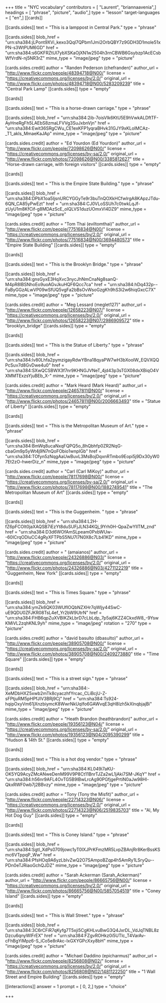 +++
title = "NYC vocabulary"
contributors = [ "Laurent", "briannaavenia",]
headings = [ "phrase", "picture", "audio",]
type = "lesson"
target-languages = [ "en",]
[[cards]]

[[cards.sides]]
text = "This is a lamppost in Central Park."
type = "phrase"

[[cards.sides]]
blob_href = "urn:sha384:jLPont9XVi_kexo3QqI7QPbm1Jmi2OrbQBY7z9GDH3D1mole51xPN-s3WtPUM6GD"
href = "urn:sha384:s6GKFRZtUI7ybXSKaOjXN1w2504h3rnCBWB6Gsybzp1AcECsbWfVrdN-nj5NR3rZ"
mime_type = "image/jpeg"
type = "picture"

[cards.sides.credit]
author = "Randen Pederson (chefranden)"
author_url = "http://www.flickr.com/people/48394718@N00/"
license = "https://creativecommons.org/licenses/by/2.0/"
original_url = "http://www.flickr.com/photos/48394718@N00/5283209239"
title = "Central Park Lamp"
[[cards.sides]]
type = "empty"

[[cards]]

[[cards.sides]]
text = "This is a horse-drawn carriage."
type = "phrase"

[[cards.sides]]
blob_href = "urn:sha384:2ib-7oisVIk6KtU5E9hVwkALDftTF-AyHneRgFh5LAEbS8zmaLFVVg3SuJxbnVjn"
href = "urn:sha384:Ewit36SRgCWu_CE1exKFP1yqraBHvk31GJY9xKLoIMCAz-_T1_akls_MmaeKaJAp"
mime_type = "image/jpeg"
type = "picture"

[cards.sides.credit]
author = "Ed Yourdon (Ed Yourdon)"
author_url = "http://www.flickr.com/people/72098626@N00/"
license = "https://creativecommons.org/licenses/by-sa/2.0/"
original_url = "http://www.flickr.com/photos/72098626@N00/3385812627"
title = "Horse-drawn carriage, with foreign visitors"
[[cards.sides]]
type = "empty"

[[cards]]

[[cards.sides]]
text = "This is the Empire State Building."
type = "phrase"

[[cards.sides]]
blob_href = "urn:sha384:DPbX1oa5IjsnURCYGGyTe9r3buTnQOXkHCfwlrgA8KApzJTdu-6QN_CA85yPwEzt"
href = "urn:sha384:CJ0VLoSSUh7c0twkLqJf-zUyU1m8KfCif-g8MDAzScE_olQLVS1duzUOmxVl4DZ9"
mime_type = "image/jpeg"
type = "picture"

[cards.sides.credit]
author = "Tom Thai (eviltomthai)"
author_url = "http://www.flickr.com/people/77516834@N00/"
license = "https://creativecommons.org/licenses/by/2.0/"
original_url = "http://www.flickr.com/photos/77516834@N00/3694480573"
title = "Empire State Building"
[[cards.sides]]
type = "empty"

[[cards]]

[[cards.sides]]
text = "This is the Brooklyn Bridge."
type = "phrase"

[[cards.sides]]
blob_href = "urn:sha384:gnsGyxE3HqXvc3nycJhNmCnaNg8sanQ-M4pR8lBSNhoEo9uoAGvJkuHQF6Qcc7ca"
href = "urn:sha384:hDq432p--FaByGGzALwVP09wSfUQ5vgFa2bBsOvWsoGzgKh9hS3i2w6hiqGxcC7X"
mime_type = "image/jpeg"
type = "picture"

[cards.sides.credit]
author = "Meg Lessard (meglet127)"
author_url = "http://www.flickr.com/people/12658223@N07/"
license = "https://creativecommons.org/licenses/by/2.0/"
original_url = "http://www.flickr.com/photos/12658223@N07/2986909572"
title = "brooklyn_bridge"
[[cards.sides]]
type = "empty"

[[cards]]

[[cards.sides]]
text = "This is the Statue of Liberty."
type = "phrase"

[[cards.sides]]
blob_href = "urn:sha384:lv80Lhfa2pymzigayRdwYBna18qyaPW7wH3bXooIW_EQVXQQPcSuv7d8GvDwe4u0"
href = "urn:sha384:SXwQCSBWX3f7nr9KHNGJVNeT_4jd43p3sTGX08dxXBiqO4VXMMTExzsYjuBEb_X-"
mime_type = "image/jpeg"
type = "picture"

[cards.sides.credit]
author = "Mark Heard (Mark Heard)"
author_url = "http://www.flickr.com/people/24657811@N00/"
license = "https://creativecommons.org/licenses/by/2.0/"
original_url = "http://www.flickr.com/photos/24657811@N00/2006663493"
title = "Statue of Liberty"
[[cards.sides]]
type = "empty"

[[cards]]

[[cards.sides]]
text = "This is the Metropolitan Museum of Art."
type = "phrase"

[[cards.sides]]
blob_href = "urn:sha384:BmWq8ucaNxqFQPQ5o_8hQbhfp0ZR2NqG-cbaGm9p5yWt4j9N7nQoFObio1wnpIGb"
href = "urn:sha384:TOfyn5zNqgAaUwBuvL3MsBojDqxnRTmbo9Eopi5j9Dx30yW07Et2zO-hwerDiz_n"
mime_type = "image/jpeg"
type = "picture"

[cards.sides.credit]
author = "Carl (Carl MiKoy)"
author_url = "http://www.flickr.com/people/78117698@N00/"
license = "https://creativecommons.org/licenses/by-sa/2.0/"
original_url = "http://www.flickr.com/photos/78117698@N00/1882749541"
title = "The Metropolitan Museum of Art"
[[cards.sides]]
type = "empty"

[[cards]]

[[cards.sides]]
text = "This is the Guggenheim. "
type = "phrase"

[[cards.sides]]
blob_href = "urn:sha384:L2H-fZ6pFCOlt0jaXAQSB7iEzYt8duSUFjJLN34KQj_9Yrh0H-QpaZwYIlTM_znd"
href = "urn:sha384:D3d6WOfAmSLpeam0PxbWUw--60ICrqODluCC4gRyXFTPbS5NU7l7N0X8c7Lb41KD"
mime_type = "image/jpeg"
type = "picture"

[cards.sides.credit]
author = " (amaianos)"
author_url = "http://www.flickr.com/people/24326886@N03/"
license = "https://creativecommons.org/licenses/by/2.0/"
original_url = "http://www.flickr.com/photos/24326886@N03/4271122219"
title = "Guggenheim, New York"
[[cards.sides]]
type = "empty"

[[cards]]

[[cards.sides]]
text = "This is Times Square."
type = "phrase"

[[cards.sides]]
blob_href = "urn:sha384:ymZk6QK03WUfIOQbNZXHr7qWljy44SwC-uE9QDU0ZFJKR08TsL4ef_Yr2bW9UtrN"
href = "urn:sha384:FHB6qpZuXVBIKZkLbrD7cLbLdp_7p5aj6KZZ4CkxdW8_-9YswKMiVL2zqhKNL9yh"
mime_type = "image/jpeg"
rotation = "270"
type = "picture"

[cards.sides.credit]
author = "david basulto (dbasulto)"
author_url = "http://www.flickr.com/people/38905708@N00/"
license = "https://creativecommons.org/licenses/by-sa/2.0/"
original_url = "http://www.flickr.com/photos/38905708@N00/2409273880"
title = "Time Square"
[[cards.sides]]
type = "empty"

[[cards]]

[[cards.sides]]
text = "This is a street sign."
type = "phrase"

[[cards.sides]]
blob_href = "urn:sha384:-XeMDbHXZ5xwb2mTk8cyaczhfYrcac_CLiBcjU-Z-sFPtjuRM5pHPfJIV3BRj9Cj"
href = "urn:sha384:Ts924-hqipOxyVm61jXnzbiymcK8WwrNkUqIfo6GAWvqE3qH8Izh5kXlnqbjajBi"
mime_type = "image/jpeg"
type = "picture"

[cards.sides.credit]
author = "Heath Brandon (heathbrandon)"
author_url = "http://www.flickr.com/people/19356123@N04/"
license = "https://creativecommons.org/licenses/by-sa/2.0/"
original_url = "http://www.flickr.com/photos/19356123@N04/2095390299"
title = "Hudson & 14th St."
[[cards.sides]]
type = "empty"

[[cards]]

[[cards.sides]]
text = "This is a hot dog vendor."
type = "phrase"

[[cards.sides]]
blob_href = "urn:sha384:KL049i7aKU-OK5YQ9AcyZMcANweDenM99V9P8Ct11BnrTJZa2wL1jAki7SM-JKqY"
href = "urn:sha384:h56nr9AFL4OvTG5B9lBwLrcAg90PGfjgePrtiN0aJw98Hl-QkxRWF0wb7j2BBvzy"
mime_type = "image/jpeg"
type = "picture"

[cards.sides.credit]
author = "Tony (Tony the Misfit)"
author_url = "http://www.flickr.com/people/22714323@N06/"
license = "https://creativecommons.org/licenses/by/2.0/"
original_url = "http://www.flickr.com/photos/22714323@N06/2519835703"
title = "Al, My Hot Dog Guy"
[[cards.sides]]
type = "empty"

[[cards]]

[[cards.sides]]
text = "This is Coney Island."
type = "phrase"

[[cards.sides]]
blob_href = "urn:sha384:Sgtl_XdPs0709jowc1yT0IXJPrKFmzMR5LvpZBAnjRr8KerBssKSmc6VTppqP_Ww"
href = "urn:sha384:PfsHOq9A6yzLbIvZwQ2O7SAmpoBZqp4h5AmRy1LSryQu--PDn0eTJRiaoGchQJDZ"
mime_type = "image/jpeg"
type = "picture"

[cards.sides.credit]
author = "Sarah Ackerman (Sarah_Ackerman)"
author_url = "http://www.flickr.com/people/86665756@N00/"
license = "https://creativecommons.org/licenses/by/2.0/"
original_url = "http://www.flickr.com/photos/86665756@N00/5857054519"
title = "Coney Island"
[[cards.sides]]
type = "empty"

[[cards]]

[[cards.sides]]
text = "This is Wall Street."
type = "phrase"

[[cards.sides]]
blob_href = "urn:sha384:3C6rCFiR7qKyfg7T5xji5CgKHLvuBwG3Q4JxrDL_VdJqTNBL8zDzcu6qnyWlFrEX"
href = "urn:sha384:FZgvROHkz0i5UTlc_T4VarAv-cFhBgYiMpz6-S_iCo5e8rAkc-IxGXYGPcXxy8bH"
mime_type = "image/jpeg"
type = "picture"

[cards.sides.credit]
author = "Michael Daddino (epicharmus)"
author_url = "http://www.flickr.com/people/8256808@N02/"
license = "https://creativecommons.org/licenses/by/2.0/"
original_url = "http://www.flickr.com/photos/8256808@N02/1481122250"
title = "1 Wall Street and Empire Building"
[[cards.sides]]
type = "empty"

[[interactions]]
answer = 1
prompt = [ 0, 2,]
type = "choice"

+++
